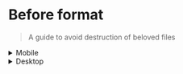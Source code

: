 <!-- markdownlint-disable MD033 -->

# Before format

> A guide to avoid destruction of beloved files

<details>
  <summary>Mobile</summary>

- [ ] list useful installed apps
- [ ] backup SD card content and wipe folders
- [ ] authenticator : export accounts, take a picture with another device
- [ ] check if some SMS need to be backup
- [ ] sync various accounts (Google at least)

PS: nothing to do with steam app, steam guard will be overwrite with the new install

</details>

<details>
  <summary>Desktop</summary>

## General

- [ ] desktop folder
- [ ] downloads folder (should be on another partition)
- [ ] hostname & hosts file
- [ ] anything interesting in user home folder
- [ ] ssh keys, do `ls -la ~/.ssh` to check for existing ones
- [ ] git/npm/xyz configs in home (handled by snippet/config)
- [ ] virtual machines
- [ ] git projects
- [ ] printers settings/ip
- [ ] start snippet/config
- [ ] list of useful installed apps

## Windows only

- [ ] go to `~\.vscode\extensions` and update `snippets\.vscode\extensions.json` if needed
- [ ] go to `~\AppData` and for each Local, LocalLow, Roaming => update snippet/config with missing configs
- [ ] documents folder for game/soft saves/configs
- [ ] copy useful installed apps to a `_previously-installed-apps` folder (backup list & maybe new portable apps)
- [ ] list installed choco packages `choco list --id-only --local-only` and update `after-format-init-system.md` on this repo if needed
- [ ] list other apps that need manual installation

## Linux only

- [ ] wifi/eth security connectivity settings
- [ ] list useful installed programs `dpkg --get-selections > /backup/installed-software.log`

</details>
